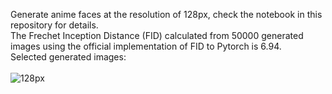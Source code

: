 Generate anime faces at the resolution of 128px, check the notebook in this repository for details. <br>
The Frechet Inception Distance (FID) calculated from 50000 generated images using the official implementation of FID to Pytorch is 6.94. <br>
Selected generated images: <br>
<br>
![128px](https://user-images.githubusercontent.com/61887245/227412924-b9481af3-15e2-499c-a0d0-a2ef3d12e0ee.png)
